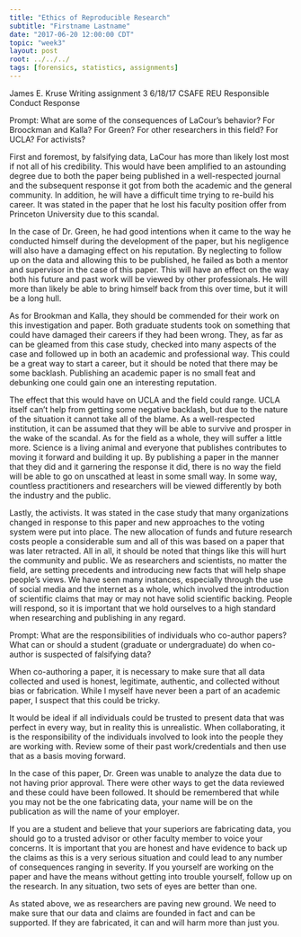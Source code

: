 ```yaml
---
title: "Ethics of Reproducible Research"
subtitle: "Firstname Lastname"
date: "2017-06-20 12:00:00 CDT"
topic: "week3"
layout: post
root: ../../../
tags: [forensics, statistics, assignments]
---
```

 
James E. Kruse
Writing assignment 3
6/18/17
CSAFE REU
Responsible Conduct Response

Prompt: 
   What are some of the consequences of LaCour’s behavior? For Broockman and Kalla? For Green? For other researchers in this field? For UCLA? For activists?

   First and foremost, by falsifying data, LaCour has more than likely lost most if not all of his credibility. This would have been amplified to an astounding degree due to both the paper being published in a well-respected journal and the subsequent response it got from both the academic and the general community. In addition, he will have a difficult time trying to re-build his career. It was stated in the paper that he lost his faculty position offer from Princeton University due to this scandal. 

   In the case of Dr. Green, he had good intentions when it came to the way he conducted himself during the development of the paper, but his negligence will also have a damaging effect on his reputation. By neglecting to follow up on the data and allowing this to be published, he failed as both a mentor and supervisor in the case of this paper. This will have an effect on the way both his future and past work will be viewed by other professionals. He will more than likely be able to bring himself back from this over time, but it will be a long hull. 

   As for Brookman and Kalla, they should be commended for their work on this investigation and paper. Both graduate students took on something that could have damaged their careers if they had been wrong. They, as far as can be gleamed from this case study, checked into many aspects of the case and followed up in both an academic and professional way. This could be a great way to start a career, but it should be noted that there may be some backlash. Publishing an academic paper is no small feat and debunking one could gain one an interesting reputation. 

   The effect that this would have on UCLA and the field could range. UCLA itself can’t help from getting some negative backlash, but due to the nature of the situation it cannot take all of the blame. As a well-respected institution, it can be assumed that they will be able to survive and prosper in the wake of the scandal. As for the field as a whole, they will suffer a little more. Science is a living animal and everyone that publishes contributes to moving it forward and building it up. By publishing a paper in the manner that they did and it garnering the response it did, there is no way the field will be able to go on unscathed at least in some small way. In some way, countless practitioners and researchers will be viewed differently by both the industry and the public. 

   Lastly, the activists. It was stated in the case study that many organizations changed in response to this paper and new approaches to the voting system were put into place. The new allocation of funds and future research costs people a considerable sum and all of this was based on a paper that was later retracted. All in all, it should be noted that things like this will hurt the community and public. We as researchers and scientists, no matter the field, are setting precedents and introducing new facts that will help shape people’s views. We have seen many instances, especially through the use of social media and the internet as a whole, which involved the introduction of scientific claims that may or may not have solid scientific backing. People will respond, so it is important that we hold ourselves to a high standard when researching and publishing in any regard.  

Prompt: 
   What are the responsibilities of individuals who co-author papers? What can or should a student (graduate or undergraduate) do when co-author is suspected of falsifying data?

   When co-authoring a paper, it is necessary to make sure that all data collected and used is honest, legitimate, authentic, and collected without bias or fabrication. While I myself have never been a part of an academic paper, I suspect that this could be tricky. 
   
   It would be ideal if all individuals could be trusted to present data that was perfect in every way, but in reality this is unrealistic. When collaborating, it is the responsibility of the individuals involved to look into the people they are working with. Review some of their past work/credentials and then use that as a basis moving forward. 

   In the case of this paper, Dr. Green was unable to analyze the data due to not having prior approval. There were other ways to get the data reviewed and these could have been followed. It should be remembered that while you may not be the one fabricating data, your name will be on the publication as will the name of your employer. 

   If you are a student and believe that your superiors are fabricating data, you should go to a trusted advisor or other faculty member to voice your concerns. It is important that you are honest and have evidence to back up the claims as this is a very serious situation and could lead to any number of consequences ranging in severity. If you yourself are working on the paper and have the means without getting into trouble yourself, follow up on the research. In any situation, two sets of eyes are better than one. 

   As stated above, we as researchers are paving new ground. We need to make sure that our data and claims are founded in fact and can be supported. If they are fabricated, it can and will harm more than just you. 

